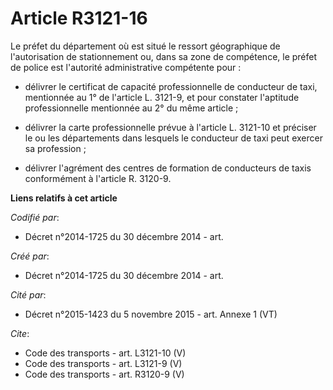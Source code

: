 # Article R3121-16

Le préfet du département où est situé le ressort géographique de l'autorisation de stationnement ou, dans sa zone de
compétence, le préfet de police est l'autorité administrative compétente pour :

- délivrer le certificat de capacité professionnelle de conducteur de taxi, mentionnée au 1° de l'article L. 3121-9, et pour
constater l'aptitude professionnelle mentionnée au 2° du même article ;

- délivrer la carte professionnelle prévue à l'article L. 3121-10 et préciser le ou les départements dans lesquels le
conducteur de taxi peut exercer sa profession ;

- délivrer l'agrément des centres de formation de conducteurs de taxis conformément à l'article R. 3120-9.

**Liens relatifs à cet article**

_Codifié par_:

  - Décret n°2014-1725 du 30 décembre 2014 - art.

_Créé par_:

  - Décret n°2014-1725 du 30 décembre 2014 - art.

_Cité par_:

  - Décret n°2015-1423 du 5 novembre 2015 - art. Annexe 1 (VT)

_Cite_:

  - Code des transports - art. L3121-10 (V)
  - Code des transports - art. L3121-9 (V)
  - Code des transports - art. R3120-9 (V)
